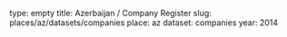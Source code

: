 type: empty
title: Azerbaijan / Company Register
slug: places/az/datasets/companies
place: az
dataset: companies
year: 2014

